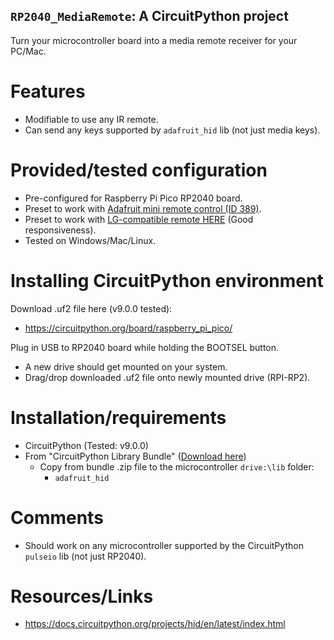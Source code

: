 [CPY_LIBS]: <https://circuitpython.org/libraries>
[LG_IRRMT_COMPAT]: <https://www.amazon.ca/dp/B0BHT5BW41>
[ADA_IRRMT]: <https://www.adafruit.com/product/389>
## `RP2040_MediaRemote`: A CircuitPython project
<!----------------------------------------------------------------------------->
Turn your microcontroller board into a media remote receiver for your PC/Mac.

# Features
<!----------------------------------------------------------------------------->
- Modifiable to use any IR remote.
- Can send any keys supported by `adafruit_hid` lib (not just media keys).

# Provided/tested configuration
<!----------------------------------------------------------------------------->
- Pre-configured for Raspberry Pi Pico RP2040 board.
- Preset to work with [Adafruit mini remote control (ID 389)][ADA_IRRMT].
- Preset to work with [LG-compatible remote HERE][LG_IRRMT_COMPAT] (Good responsiveness).
- Tested on Windows/Mac/Linux.

# Installing CircuitPython environment
Download .uf2 file here (v9.0.0 tested):
- <https://circuitpython.org/board/raspberry_pi_pico/>

Plug in USB to RP2040 board while holding the BOOTSEL button.
- A new drive should get mounted on your system.
- Drag/drop downloaded .uf2 file onto newly mounted drive (RPI-RP2).

# Installation/requirements
<!----------------------------------------------------------------------------->
- CircuitPython (Tested: v9.0.0)
- From "CircuitPython Library Bundle" ([Download here][CPY_LIBS])
  - Copy from bundle .zip file to the microcontroller `drive:\lib` folder:
    - `adafruit_hid`

# Comments
<!----------------------------------------------------------------------------->
- Should work on any microcontroller supported by the CircuitPython `pulseio` lib (not just RP2040).

# Resources/Links
<!----------------------------------------------------------------------------->
- <https://docs.circuitpython.org/projects/hid/en/latest/index.html>
